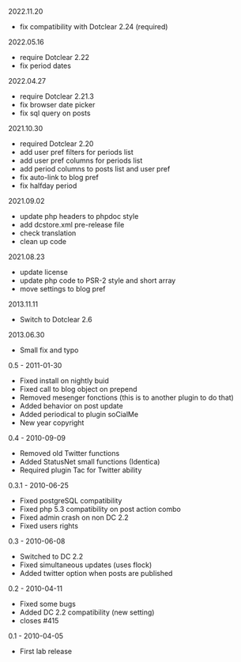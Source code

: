 2022.11.20
- fix compatibility with Dotclear 2.24 (required)

2022.05.16
- require Dotclear 2.22
- fix period dates

2022.04.27
- require Dotclear 2.21.3
- fix browser date picker
- fix sql query on posts

2021.10.30
- required Dotclear 2.20
- add user pref filters for periods list
- add user pref columns for periods list
- add period columns to posts list and user pref
- fix auto-link to blog pref
- fix halfday period

2021.09.02
- update php headers to phpdoc style
- add dcstore.xml pre-release file
- check translation
- clean up code

2021.08.23
- update license
- update php code to PSR-2 style and short array
- move settings to blog pref

2013.11.11
- Switch to Dotclear 2.6

2013.06.30
- Small fix and typo

0.5 - 2011-01-30
- Fixed install on nightly buid
- Fixed call to blog object on prepend
- Removed mesenger fonctions (this is to another plugin to do that)
- Added behavior on post update
- Added periodical to plugin soCialMe
- New year copyright

0.4 - 2010-09-09
- Removed old Twitter functions
- Added StatusNet small functions (Identica)
- Required plugin Tac for Twitter ability

0.3.1 - 2010-06-25
- Fixed postgreSQL compatibility
- Fixed php 5.3 compatibility on post action combo
- Fixed admin crash on non DC 2.2
- Fixed users rights

0.3 - 2010-06-08
- Switched to DC 2.2
- Fixed simultaneous updates (uses flock)
- Added twitter option when posts are published

0.2 - 2010-04-11
- Fixed some bugs 
- Added DC 2.2 compatibility (new setting)
- closes #415

0.1 - 2010-04-05
- First lab release